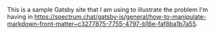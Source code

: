 This is a sample Gatsby site that I am using to illustrate the problem I'm having in https://spectrum.chat/gatsby-js/general/how-to-manipulate-markdown-front-matter~c3277875-7755-4797-b16e-faf8ba1b7a55.
